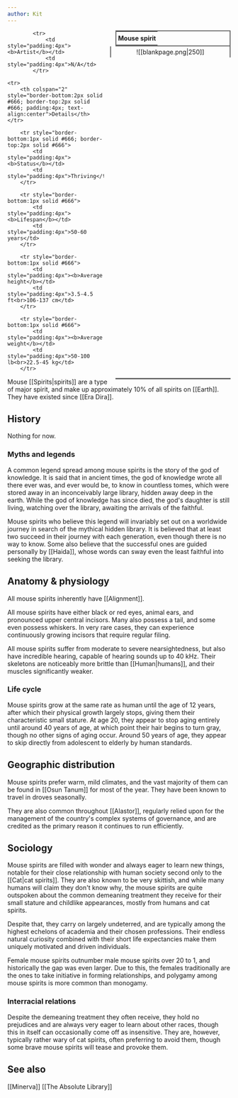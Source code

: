 ```yaml
---
author: Kit
---
```

<table style="float:right; clear:right; width:260px; margin:0 0 0 14; border:2px solid #666; line-height:1.5; border-collapse:collapse; font-size:smaller">
	<tr>
		<th colspan="2" style="border-bottom:2px solid #666; font-size:larger; padding:4px; text-align:center">Mouse spirit</th>
	</tr></table>

  <span align="center" style="float:right; clear:right; width:260px; margin:0 0 0 14; border-right:2px solid #666; border-left:2px solid #666; border-collapse:collapse; padding:4px">![[blankpage.png|250]]</span>

  <table style="float:right; clear:right; width:260px; margin:0 0 7 14; border:2px solid #666; border-top:1px solid #666; line-height:1.5; border-collapse:collapse; font-size:smaller">
			
			<tr>
				<td style="padding:4px"><b>Artist</b></td>
				<td style="padding:4px">N/A</td>
			</tr>
	
	<tr>
		<th colspan="2" style="border-bottom:2px solid #666; border-top:2px solid #666; padding:4px; text-align:center">Details</th>
	</tr>
	
		<tr style="border-bottom:1px solid #666; border-top:2px solid #666">
			<td style="padding:4px"><b>Status</b></td>
			<td style="padding:4px">Thriving</td>
		</tr>
	
		<tr style="border-bottom:1px solid #666">
			<td style="padding:4px"><b>Lifespan</b></td>
			<td style="padding:4px">50-60 years</td>
		</tr>
	
		<tr style="border-bottom:1px solid #666">
			<td style="padding:4px"><b>Average height</b></td>
			<td style="padding:4px">3.5-4.5 ft<br>106-137 cm</td>
		</tr>
		
		<tr style="border-bottom:1px solid #666">
			<td style="padding:4px"><b>Average weight</b></td>
			<td style="padding:4px">50-100 lb<br>22.5-45 kg</td>
		</tr>
		
</table>

Mouse [[Spirits|spirits]] are a type of major spirit, and make up approximately 10% of all spirits on [[Earth]]. They have existed since [[Era Dira]].

## History

Nothing for now.

### Myths and legends

A common legend spread among mouse spirits is the story of the god of knowledge. It is said that in ancient times, the god of knowledge wrote all there ever was, and ever would be, to know in countless tomes, which were stored away in an inconceivably large library, hidden away deep in the earth. While the god of knowledge has since died, the god's daughter is still living, watching over the library, awaiting the arrivals of the faithful.

Mouse spirits who believe this legend will invariably set out on a worldwide journey in search of the mythical hidden library. It is believed that at least two succeed in their journey with each generation, even though there is no way to know. Some also believe that the successful ones are guided personally by [[Haida]], whose words can sway even the least faithful into seeking the library.

## Anatomy & physiology

All mouse spirits inherently have [[Alignment]].

All mouse spirits have either black or red eyes, animal ears, and pronounced upper central incisors. Many also possess a tail, and some even possess whiskers. In very rare cases, they can experience continuously growing incisors that require regular filing.

All mouse spirits suffer from moderate to severe nearsightedness, but also have incredible hearing, capable of hearing sounds up to 40 kHz. Their skeletons are noticeably more brittle than [[Human|humans]], and their muscles significantly weaker.

### Life cycle

Mouse spirits grow at the same rate as human until the age of 12 years, after which their physical growth largely stops, giving them their characteristic small stature. At age 20, they appear to stop aging entirely until around 40 years of age, at which point their hair begins to turn gray, though no other signs of aging occur. Around 50 years of age, they appear to skip directly from adolescent to elderly by human standards.

## Geographic distribution

Mouse spirits prefer warm, mild climates, and the vast majority of them can be found in [[Osun Tanum]] for most of the year. They have been known to travel in droves seasonally.

They are also common throughout [[Alastor]], regularly relied upon for the management of the country's complex systems of governance, and are credited as the primary reason it continues to run efficiently.

## Sociology

Mouse spirits are filled with wonder and always eager to learn new things, notable for their close relationship with human society second only to the [[Cat|cat spirits]]. They are also known to be very skittish, and while many humans will claim they don't know why, the mouse spirits are quite outspoken about the common demeaning treatment they receive for their small stature and childlike appearances, mostly from humans and cat spirits.

Despite that, they carry on largely undeterred, and are typically among the highest echelons of academia and their chosen professions. Their endless natural curiosity combined with their short life expectancies make them uniquely motivated and driven individuals.

Female mouse spirits outnumber male mouse spirits over 20 to 1, and historically the gap was even larger. Due to this, the females traditionally are the ones to take initiative in forming relationships, and polygamy among mouse spirits is more common than monogamy.

### Interracial relations

Despite the demeaning treatment they often receive, they hold no prejudices and are always very eager to learn about other races, though this in itself can occasionally come off as insensitive. They are, however, typically rather wary of cat spirits, often preferring to avoid them, though some brave mouse spirits will tease and provoke them.

## See also

[[Minerva]]
[[The Absolute Library]]